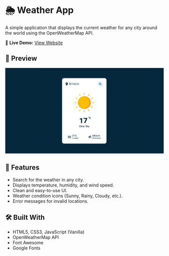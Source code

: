 # 🌦️ Weather App

A simple application that displays the current weather for any city around the world using the OpenWeatherMap API.

🔗 **Live Demo:** [View Website](https://ib-bin.github.io/weather-app/)
## 📸 Preview

![Weather App Screenshot](images/screenshot.png)

## 🚀 Features

- Search for the weather in any city.
- Displays temperature, humidity, and wind speed.
- Clean and easy-to-use UI.
- Weather condition icons (Sunny, Rainy, Cloudy, etc.).
- Error messages for invalid locations.

## 🛠️ Built With

- HTML5, CSS3, JavaScript (Vanilla)
- OpenWeatherMap API
- Font Awesome
- Google Fonts

